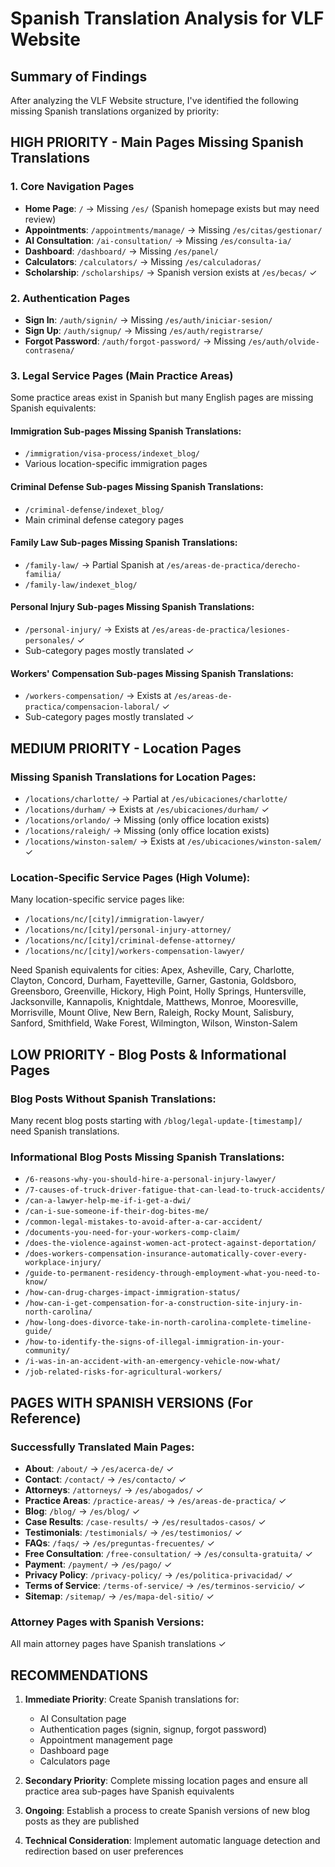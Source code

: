 # Spanish Translation Analysis for VLF Website

## Summary of Findings

After analyzing the VLF Website structure, I've identified the following missing Spanish translations organized by priority:

## HIGH PRIORITY - Main Pages Missing Spanish Translations

### 1. Core Navigation Pages
- **Home Page**: `/` → Missing `/es/` (Spanish homepage exists but may need review)
- **Appointments**: `/appointments/manage/` → Missing `/es/citas/gestionar/`
- **AI Consultation**: `/ai-consultation/` → Missing `/es/consulta-ia/`
- **Dashboard**: `/dashboard/` → Missing `/es/panel/`
- **Calculators**: `/calculators/` → Missing `/es/calculadoras/`
- **Scholarship**: `/scholarships/` → Spanish version exists at `/es/becas/` ✓

### 2. Authentication Pages
- **Sign In**: `/auth/signin/` → Missing `/es/auth/iniciar-sesion/`
- **Sign Up**: `/auth/signup/` → Missing `/es/auth/registrarse/`
- **Forgot Password**: `/auth/forgot-password/` → Missing `/es/auth/olvide-contrasena/`

### 3. Legal Service Pages (Main Practice Areas)
Some practice areas exist in Spanish but many English pages are missing Spanish equivalents:

#### Immigration Sub-pages Missing Spanish Translations:
- `/immigration/visa-process/indexet_blog/` 
- Various location-specific immigration pages

#### Criminal Defense Sub-pages Missing Spanish Translations:
- `/criminal-defense/indexet_blog/`
- Main criminal defense category pages

#### Family Law Sub-pages Missing Spanish Translations:
- `/family-law/` → Partial Spanish at `/es/areas-de-practica/derecho-familia/`
- `/family-law/indexet_blog/`

#### Personal Injury Sub-pages Missing Spanish Translations:
- `/personal-injury/` → Exists at `/es/areas-de-practica/lesiones-personales/` ✓
- Sub-category pages mostly translated ✓

#### Workers' Compensation Sub-pages Missing Spanish Translations:
- `/workers-compensation/` → Exists at `/es/areas-de-practica/compensacion-laboral/` ✓
- Sub-category pages mostly translated ✓

## MEDIUM PRIORITY - Location Pages

### Missing Spanish Translations for Location Pages:
- `/locations/charlotte/` → Partial at `/es/ubicaciones/charlotte/`
- `/locations/durham/` → Exists at `/es/ubicaciones/durham/` ✓
- `/locations/orlando/` → Missing (only office location exists)
- `/locations/raleigh/` → Missing (only office location exists)
- `/locations/winston-salem/` → Exists at `/es/ubicaciones/winston-salem/` ✓

### Location-Specific Service Pages (High Volume):
Many location-specific service pages like:
- `/locations/nc/[city]/immigration-lawyer/`
- `/locations/nc/[city]/personal-injury-attorney/`
- `/locations/nc/[city]/criminal-defense-attorney/`
- `/locations/nc/[city]/workers-compensation-lawyer/`

Need Spanish equivalents for cities: Apex, Asheville, Cary, Charlotte, Clayton, Concord, Durham, Fayetteville, Garner, Gastonia, Goldsboro, Greensboro, Greenville, Hickory, High Point, Holly Springs, Huntersville, Jacksonville, Kannapolis, Knightdale, Matthews, Monroe, Mooresville, Morrisville, Mount Olive, New Bern, Raleigh, Rocky Mount, Salisbury, Sanford, Smithfield, Wake Forest, Wilmington, Wilson, Winston-Salem

## LOW PRIORITY - Blog Posts & Informational Pages

### Blog Posts Without Spanish Translations:
Many recent blog posts starting with `/blog/legal-update-[timestamp]/` need Spanish translations.

### Informational Blog Posts Missing Spanish Translations:
- `/6-reasons-why-you-should-hire-a-personal-injury-lawyer/`
- `/7-causes-of-truck-driver-fatigue-that-can-lead-to-truck-accidents/`
- `/can-a-lawyer-help-me-if-i-get-a-dwi/`
- `/can-i-sue-someone-if-their-dog-bites-me/`
- `/common-legal-mistakes-to-avoid-after-a-car-accident/`
- `/documents-you-need-for-your-workers-comp-claim/`
- `/does-the-violence-against-women-act-protect-against-deportation/`
- `/does-workers-compensation-insurance-automatically-cover-every-workplace-injury/`
- `/guide-to-permanent-residency-through-employment-what-you-need-to-know/`
- `/how-can-drug-charges-impact-immigration-status/`
- `/how-can-i-get-compensation-for-a-construction-site-injury-in-north-carolina/`
- `/how-long-does-divorce-take-in-north-carolina-complete-timeline-guide/`
- `/how-to-identify-the-signs-of-illegal-immigration-in-your-community/`
- `/i-was-in-an-accident-with-an-emergency-vehicle-now-what/`
- `/job-related-risks-for-agricultural-workers/`

## PAGES WITH SPANISH VERSIONS (For Reference)

### Successfully Translated Main Pages:
- **About**: `/about/` → `/es/acerca-de/` ✓
- **Contact**: `/contact/` → `/es/contacto/` ✓
- **Attorneys**: `/attorneys/` → `/es/abogados/` ✓
- **Practice Areas**: `/practice-areas/` → `/es/areas-de-practica/` ✓
- **Blog**: `/blog/` → `/es/blog/` ✓
- **Case Results**: `/case-results/` → `/es/resultados-casos/` ✓
- **Testimonials**: `/testimonials/` → `/es/testimonios/` ✓
- **FAQs**: `/faqs/` → `/es/preguntas-frecuentes/` ✓
- **Free Consultation**: `/free-consultation/` → `/es/consulta-gratuita/` ✓
- **Payment**: `/payment/` → `/es/pago/` ✓
- **Privacy Policy**: `/privacy-policy/` → `/es/politica-privacidad/` ✓
- **Terms of Service**: `/terms-of-service/` → `/es/terminos-servicio/` ✓
- **Sitemap**: `/sitemap/` → `/es/mapa-del-sitio/` ✓

### Attorney Pages with Spanish Versions:
All main attorney pages have Spanish translations ✓

## RECOMMENDATIONS

1. **Immediate Priority**: Create Spanish translations for:
   - AI Consultation page
   - Authentication pages (signin, signup, forgot password)
   - Appointment management page
   - Dashboard page
   - Calculators page

2. **Secondary Priority**: Complete missing location pages and ensure all practice area sub-pages have Spanish equivalents

3. **Ongoing**: Establish a process to create Spanish versions of new blog posts as they are published

4. **Technical Consideration**: Implement automatic language detection and redirection based on user preferences